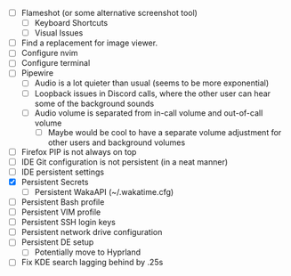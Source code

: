 - [ ] Flameshot (or some alternative screenshot tool)
	- [ ] Keyboard Shortcuts
    - [ ] Visual Issues
- [ ] Find a replacement for image viewer.
- [ ] Configure nvim
- [ ] Configure terminal
- [ ] Pipewire
  - [ ] Audio is a lot quieter than usual (seems to be more exponential)
  - [ ] Loopback issues in Discord calls, where the other user can hear some of the background sounds
  - [ ] Audio volume is separated from in-call volume and out-of-call volume
    - [ ] Maybe would be cool to have a separate volume adjustment for other users and background volumes
- [ ] Firefox PIP is not always on top
- [ ] IDE Git configuration is not persistent (in a neat manner)
- [ ] IDE persistent settings
- [x] Persistent Secrets
  - [ ] Persistent WakaAPI (~/.wakatime.cfg)
- [ ] Persistent Bash profile
- [ ] Persistent VIM profile
- [ ] Persistent SSH login keys
- [ ] Persistent network drive configuration
- [ ] Persistent DE setup
  - [ ] Potentially move to Hyprland
- [ ] Fix KDE search lagging behind by .25s
